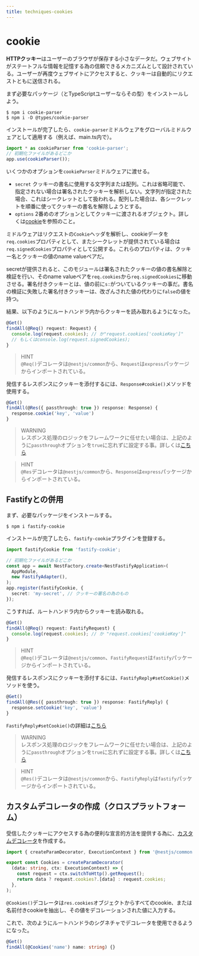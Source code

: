 ```yaml
---
title: techniques-cookies
---
```


# cookie

**HTTPクッキー**はユーザーのブラウザが保存する小さなデータだ。ウェブサイトがステートフルな情報を記憶する為の信頼できるメカニズムとして設計されている。ユーザーが再度ウェブサイトにアクセスすると、クッキーは自動的にリクエストともに送信される。

まず必要なパッケージ（とTypeScriptユーザーならその型）をインストールしよう。

```
$ npm i cookie-parser
$ npm i -D @types/cookie-parser
```

インストールが完了したら、`cookie-parser`ミドルウェアをグローバルミドルウェアとして適用する（例えば、main.ts内で）。

```ts
import * as cookieParser from 'cookie-parser';
// 初期化ファイルがあるどこか
app.use(cookieParser());
```

いくつかのオプションを`cookieParser`ミドルウェアに渡せる。

- `secret` クッキーの書名に使用する文字列または配列。これは省略可能で、指定されない場合は署名されたクッキーを解析しない。文字列が指定された場合、これはシークレットとして扱われる。配列した場合は、各シークレットを順番に使ってクッキーの書名を解除しようとする。
- `options` 2番めのオプションとしてクッキーに渡されるオブジェクト。詳しくは[cookie](https://www.npmjs.com/package/cookie)を参照のこと。

ミドルウェアはリクエストの`Cookie`ヘッダを解析し、cookieデータを`req.cookies`プロパティとして、またシークレットが提供されている場合は`req.signedCookies`プロパティとして公開する。これらのプロパティは、クッキー名とクッキーの値のname valueペアだ。

secretが提供されると、このモジュールは署名されたクッキーの値の書名解除と検証を行い、そのname valueペアを`req.cookies`から`req.signedCookies`に移動させる。署名付きクッキーとは、値の前に`s:`がついているクッキーの事だ。書名の検証に失敗した署名付きクッキーは、改ざんされた値の代わりに`false`の値を持つ。

結果、以下のようにルートハンドラ内からクッキーを読み取れるようになった。

```ts
@Get()
findAll(@Req() request: Request) {
  console.log(request.cookies); // か"request.cookies['cookieKey']"
  // もしくはconsole.log(request.signedCookies);
}
```

>HINT  
>`@Req()`デコレータは`@nestjs/common`から、`Request`は`express`パッケージからインポートされている。

発信するレスポンスにクッキーを添付するには、`Response#cookie()`メソッドを使用する。

```ts
@Get()
findAll(@Res({ passthrough: true }) response: Response) {
  response.cookie('key', 'value')
}
```

>WARNING  
>レスポンス処理のロジックをフレームワークに任せたい場合は、上記のように`passthrough`オプションを`true`に忘れずに設定する事。詳しくは[こちら](https://zenn.dev/kisihara_c/books/nest-officialdoc-jp/viewer/overview-controllers#%E3%83%A9%E3%82%A4%E3%83%96%E3%83%A9%E3%83%AA%E3%83%BC%E5%9B%BA%E6%9C%89%E3%82%A2%E3%83%97%E3%83%AD%E3%83%BC%E3%83%81)

>HINT  
>`@Res`デコレータは`@nestjs/common`から、`Response`は`express`パッケージからインポートされている。

## Fastifyとの併用

まず、必要なパッケージをインストールする。

```
$ npm i fastify-cookie
```

インストールが完了したら、`fastify-cookie`プラグインを登録する。

```ts
import fastifyCookie from 'fastify-cookie';

// 初期化ファイルがあるどこか
const app = await NestFactory.create<NestFastifyApplication>(
  AppModule,
  new FastifyAdapter(),
);
app.register(fastifyCookie, {
  secret: 'my-secret', // クッキーの署名の為のもの
});
```

こうすれば、ルートハンドラ内からクッキーを読み取れる。

```ts
@Get()
findAll(@Req() request: FastifyRequest) {
  console.log(request.cookies); // か "request.cookies['cookieKey']"
}
```

>HINT  
>`@Req()`デコレータは`@nestjs/common`、`FastifyRequest`は`fastify`パッケージからインポートされている。

発信するレスポンスにクッキーを添付するには、`FastifyReply#setCookie()`メソッドを使う。

```ts
@Get()
findAll(@Res({ passthrough: true }) response: FastifyReply) {
  response.setCookie('key', 'value')
}
```

`FastifyReply#setCookie()`の詳細は[こちら](https://github.com/fastify/fastify-cookie#sending)

>WARNING  
>レスポンス処理のロジックをフレームワークに任せたい場合は、上記のように`passthrough`オプションを`true`に忘れずに設定する事。詳しくは[こちら](https://zenn.dev/kisihara_c/books/nest-officialdoc-jp/viewer/overview-controllers#%E3%83%A9%E3%82%A4%E3%83%96%E3%83%A9%E3%83%AA%E3%83%BC%E5%9B%BA%E6%9C%89%E3%82%A2%E3%83%97%E3%83%AD%E3%83%BC%E3%83%81)

>HINT  
>`@Res()`デコレータは`@nestjs/common`から、`FastifyReply`は`fastify`パッケージからインポートされている。

## カスタムデコレータの作成（クロスプラットフォーム）

受信したクッキーにアクセスする為の便利な宣言的方法を提供する為に、[カスタムデコレータ](https://zenn.dev/kisihara_c/books/nest-officialdoc-jp/viewer/overview-customroutedecorators)を作成する。

```ts
import { createParamDecorator, ExecutionContext } from '@nestjs/common';

export const Cookies = createParamDecorator(
  (data: string, ctx: ExecutionContext) => {
    const request = ctx.switchToHttp().getRequest();
    return data ? request.cookies?.[data] : request.cookies;
  },
);
```

`@Cookies()`デコレータは`res.cookies`オブジェクトからすべてのcookie、または名前付きcookieを抽出し、その値をデコレーションされた値に入力する。

これで、次のようにルートハンドラのシグネチャでデコレータを使用できるようになった。

```ts
@Get()
findAll(@Cookies('name') name: string) {}
```